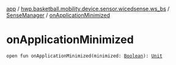 [app](../../index.md) / [hwp.basketball.mobility.device.sensor.wicedsense.ws_bs](../index.md) / [SenseManager](index.md) / [onApplicationMinimized](.)

# onApplicationMinimized

`open fun onApplicationMinimized(minimized: `[`Boolean`](https://kotlinlang.org/api/latest/jvm/stdlib/kotlin/-boolean/index.html)`): `[`Unit`](https://kotlinlang.org/api/latest/jvm/stdlib/kotlin/-unit/index.html)